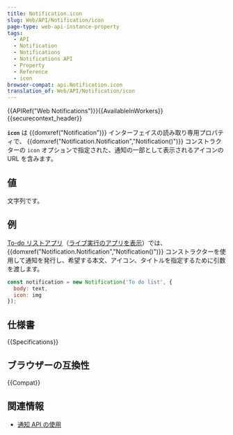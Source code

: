 ```yaml
---
title: Notification.icon
slug: Web/API/Notification/icon
page-type: web-api-instance-property
tags:
  - API
  - Notification
  - Notifications
  - Notifications API
  - Property
  - Reference
  - icon
browser-compat: api.Notification.icon
translation_of: Web/API/Notification/icon
---
```

{{APIRef("Web Notifications")}}{{AvailableInWorkers}}{{securecontext_header}}

**`icon`** は {{domxref("Notification")}} インターフェイスの読み取り専用プロパティで、 {{domxref("Notification.Notification","Notification()")}} コンストラクターの `icon` オプションで指定された、通知の一部として表示されるアイコンの URL を含みます。

## 値

文字列です。

## 例

[To-do リストアプリ](https://github.com/mdn/to-do-notifications/tree/gh-pages)（[ライブ実行のアプリを表示](https://mdn.github.io/to-do-notifications/)）では、 {{domxref("Notification.Notification","Notification()")}} コンストラクターを使用して通知を発行し、希望する本文、アイコン、タイトルを指定するために引数を渡します。

```js
const notification = new Notification('To do list', {
  body: text,
  icon: img
});
```

## 仕様書

{{Specifications}}

## ブラウザーの互換性

{{Compat}}

## 関連情報

- [通知 API の使用](/ja/docs/Web/API/Notifications_API/Using_the_Notifications_API)
